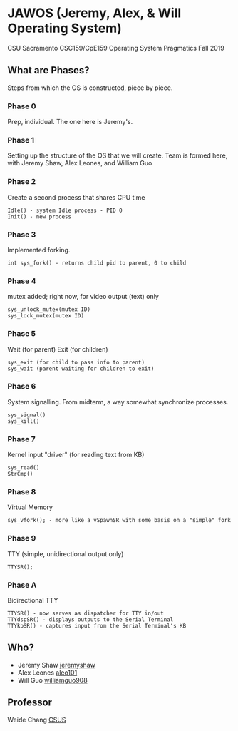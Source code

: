 # JAWOS (Jeremy, Alex, & Will Operating System)
CSU Sacramento CSC159/CpE159 Operating System Pragmatics
Fall 2019

## What are Phases?
Steps from which the OS is constructed, piece by piece.

### Phase 0
Prep, individual. The one here is Jeremy's.

### Phase 1
Setting up the structure of the OS that we will create.
Team is formed here, with Jeremy Shaw, Alex Leones, and William Guo

### Phase 2
Create a second process that shares CPU time
```
Idle() - system Idle process - PID 0
Init() - new process
```

### Phase 3
Implemented forking.
```
int sys_fork() - returns child pid to parent, 0 to child
```

### Phase 4
mutex added; right now, for video output (text) only
```
sys_unlock_mutex(mutex ID)
sys_lock_mutex(mutex ID)
```

### Phase 5
Wait (for parent)
Exit (for children)
```
sys_exit (for child to pass info to parent)
sys_wait (parent waiting for children to exit)
```

### Phase 6
System signalling. From midterm, a way somewhat synchronize processes.
```
sys_signal()
sys_kill()
```

### Phase 7
Kernel input "driver" (for reading text from KB)
```
sys_read()
StrCmp()
```

### Phase 8
Virtual Memory
```
sys_vfork(); - more like a vSpawnSR with some basis on a "simple" fork
```

### Phase 9
TTY (simple, unidirectional output only)
```
TTYSR();
```

### Phase A
Bidirectional TTY
```
TTYSR() - now serves as dispatcher for TTY in/out
TTYdspSR() - displays outputs to the Serial Terminal
TTYkbSR() - captures input from the Serial Terminal's KB
```

## Who?
* Jeremy Shaw [jeremyshaw](https://github.com/jeremyshaw)
* Alex Leones [aleo101](https://github.com/aleo101)
* Will Guo  [williamguo908](https://github.com/williamguo908)

## Professor
Weide Chang [CSUS](http://athena.ecs.csus.edu/~changw/)
